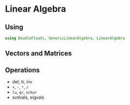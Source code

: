 # Linear Algebra

## Using

```julia
using DoubleFloats, GenericLinearAlgebra, LinearAlgebra
```

## Vectors and Matrices


## Operations

- det, tr, inv
- `+`, `-`, `*`, `/`
- `lu`, `qr`, `schur`
- svdvals, eigvals
